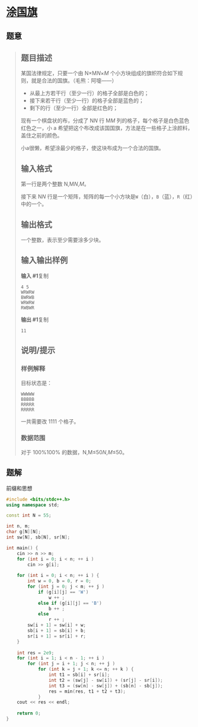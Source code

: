 #  [涂国旗](https://www.luogu.com.cn/problem/P3392)

## 题意

>   ## 题目描述
>
>   某国法律规定，只要一个由 N×M*N*×*M* 个小方块组成的旗帜符合如下规则，就是合法的国旗。（毛熊：阿嚏——）
>
>   -   从最上方若干行（至少一行）的格子全部是白色的；
>   -   接下来若干行（至少一行）的格子全部是蓝色的；
>   -   剩下的行（至少一行）全部是红色的；
>
>   现有一个棋盘状的布，分成了 N*N* 行 M*M* 列的格子，每个格子是白色蓝色红色之一，小 a 希望把这个布改成该国国旗，方法是在一些格子上涂颜料，盖住之前的颜色。
>
>   小a很懒，希望涂最少的格子，使这块布成为一个合法的国旗。
>
>   ## 输入格式
>
>   第一行是两个整数 N,M*N*,*M*。
>
>   接下来 N*N* 行是一个矩阵，矩阵的每一个小方块是`W`（白），`B`（蓝），`R`（红）中的一个。
>
>   ## 输出格式
>
>   一个整数，表示至少需要涂多少块。
>
>   ## 输入输出样例
>
>   **输入 #1**复制
>
>   ```
>   4 5
>   WRWRW
>   BWRWB
>   WRWRW
>   RWBWR
>   ```
>
>   **输出 #1**复制
>
>   ```
>   11
>   ```
>
>   ## 说明/提示
>
>   ### 样例解释
>
>   目标状态是：
>
>   ```plain
>   WWWWW
>   BBBBB
>   RRRRR
>   RRRRR
>   ```
>
>   一共需要改 1111 个格子。
>
>   ### 数据范围
>
>   对于 100%100% 的数据，N,M≤50*N*,*M*≤50。

## 题解

前缀和思想

```c++
#include <bits/stdc++.h>
using namespace std;

const int N = 55;

int n, m;
char g[N][N];
int sw[N], sb[N], sr[N];

int main() {
    cin >> n >> m;
    for (int i = 0; i < n; ++ i )
        cin >> g[i];
    
    for (int i = 0; i < n; ++ i ) {
        int w = 0, b = 0, r = 0;
        for (int j = 0; j < m; ++ j )
            if (g[i][j] == 'W')
                w ++ ;
            else if (g[i][j] == 'B')
                b ++ ;
            else
                r ++ ;
        sw[i + 1] = sw[i] + w;
        sb[i + 1] = sb[i] + b;
        sr[i + 1] = sr[i] + r;
    }
    
    int res = 2e9;
    for (int i = 1; i < n - 1; ++ i )
        for (int j = i + 1; j < n; ++ j )
            for (int k = j + 1; k <= n; ++ k ) {
                int t1 = sb[i] + sr[i];
                int t2 = (sw[j] - sw[i]) + (sr[j] - sr[i]);
                int t3 = (sw[n] - sw[j]) + (sb[n] - sb[j]);
                res = min(res, t1 + t2 + t3);
            }
    cout << res << endl;
    
    return 0;
}
```



```python3

```

